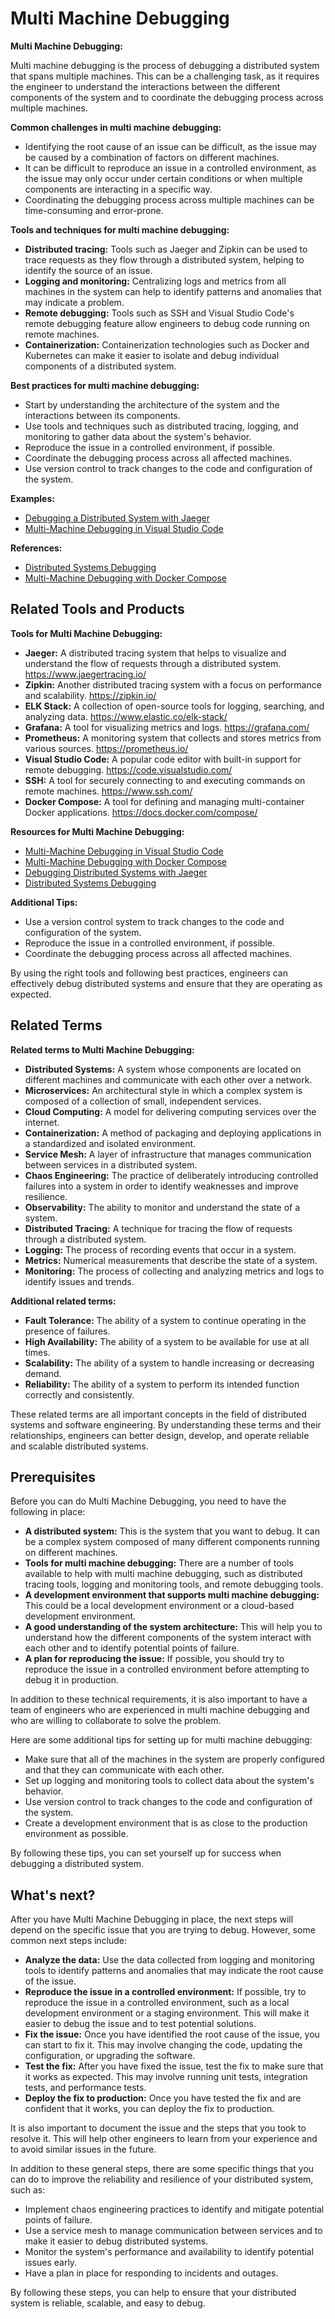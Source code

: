 # Multi Machine Debugging

**Multi Machine Debugging:**

Multi machine debugging is the process of debugging a distributed system that spans multiple machines. This can be a challenging task, as it requires the engineer to understand the interactions between the different components of the system and to coordinate the debugging process across multiple machines.

**Common challenges in multi machine debugging:**

* Identifying the root cause of an issue can be difficult, as the issue may be caused by a combination of factors on different machines.
* It can be difficult to reproduce an issue in a controlled environment, as the issue may only occur under certain conditions or when multiple components are interacting in a specific way.
* Coordinating the debugging process across multiple machines can be time-consuming and error-prone.

**Tools and techniques for multi machine debugging:**

* **Distributed tracing:** Tools such as Jaeger and Zipkin can be used to trace requests as they flow through a distributed system, helping to identify the source of an issue.
* **Logging and monitoring:** Centralizing logs and metrics from all machines in the system can help to identify patterns and anomalies that may indicate a problem.
* **Remote debugging:** Tools such as SSH and Visual Studio Code's remote debugging feature allow engineers to debug code running on remote machines.
* **Containerization:** Containerization technologies such as Docker and Kubernetes can make it easier to isolate and debug individual components of a distributed system.

**Best practices for multi machine debugging:**

* Start by understanding the architecture of the system and the interactions between its components.
* Use tools and techniques such as distributed tracing, logging, and monitoring to gather data about the system's behavior.
* Reproduce the issue in a controlled environment, if possible.
* Coordinate the debugging process across all affected machines.
* Use version control to track changes to the code and configuration of the system.

**Examples:**

* [Debugging a Distributed System with Jaeger](https://www.jaegertracing.io/docs/1.16/getting-started/)
* [Multi-Machine Debugging in Visual Studio Code](https://code.visualstudio.com/docs/remote/multi-machine-debugging)

**References:**

* [Distributed Systems Debugging](https://www.oreilly.com/library/view/distributed-systems-debugging/9781098102935/)
* [Multi-Machine Debugging with Docker Compose](https://docs.docker.com/compose/multi-machine/)

## Related Tools and Products

**Tools for Multi Machine Debugging:**

* **Jaeger:** A distributed tracing system that helps to visualize and understand the flow of requests through a distributed system. https://www.jaegertracing.io/
* **Zipkin:** Another distributed tracing system with a focus on performance and scalability. https://zipkin.io/
* **ELK Stack:** A collection of open-source tools for logging, searching, and analyzing data. https://www.elastic.co/elk-stack/
* **Grafana:** A tool for visualizing metrics and logs. https://grafana.com/
* **Prometheus:** A monitoring system that collects and stores metrics from various sources. https://prometheus.io/
* **Visual Studio Code:** A popular code editor with built-in support for remote debugging. https://code.visualstudio.com/
* **SSH:** A tool for securely connecting to and executing commands on remote machines. https://www.ssh.com/
* **Docker Compose:** A tool for defining and managing multi-container Docker applications. https://docs.docker.com/compose/

**Resources for Multi Machine Debugging:**

* [Multi-Machine Debugging in Visual Studio Code](https://code.visualstudio.com/docs/remote/multi-machine-debugging)
* [Multi-Machine Debugging with Docker Compose](https://docs.docker.com/compose/multi-machine/)
* [Debugging Distributed Systems with Jaeger](https://www.jaegertracing.io/docs/1.16/getting-started/)
* [Distributed Systems Debugging](https://www.oreilly.com/library/view/distributed-systems-debugging/9781098102935/)

**Additional Tips:**

* Use a version control system to track changes to the code and configuration of the system.
* Reproduce the issue in a controlled environment, if possible.
* Coordinate the debugging process across all affected machines.

By using the right tools and following best practices, engineers can effectively debug distributed systems and ensure that they are operating as expected.

## Related Terms

**Related terms to Multi Machine Debugging:**

* **Distributed Systems:** A system whose components are located on different machines and communicate with each other over a network.
* **Microservices:** An architectural style in which a complex system is composed of a collection of small, independent services.
* **Cloud Computing:** A model for delivering computing services over the internet.
* **Containerization:** A method of packaging and deploying applications in a standardized and isolated environment.
* **Service Mesh:** A layer of infrastructure that manages communication between services in a distributed system.
* **Chaos Engineering:** The practice of deliberately introducing controlled failures into a system in order to identify weaknesses and improve resilience.
* **Observability:** The ability to monitor and understand the state of a system.
* **Distributed Tracing:** A technique for tracing the flow of requests through a distributed system.
* **Logging:** The process of recording events that occur in a system.
* **Metrics:** Numerical measurements that describe the state of a system.
* **Monitoring:** The process of collecting and analyzing metrics and logs to identify issues and trends.

**Additional related terms:**

* **Fault Tolerance:** The ability of a system to continue operating in the presence of failures.
* **High Availability:** The ability of a system to be available for use at all times.
* **Scalability:** The ability of a system to handle increasing or decreasing demand.
* **Reliability:** The ability of a system to perform its intended function correctly and consistently.

These related terms are all important concepts in the field of distributed systems and software engineering. By understanding these terms and their relationships, engineers can better design, develop, and operate reliable and scalable distributed systems.

## Prerequisites

Before you can do Multi Machine Debugging, you need to have the following in place:

* **A distributed system:** This is the system that you want to debug. It can be a complex system composed of many different components running on different machines.
* **Tools for multi machine debugging:** There are a number of tools available to help with multi machine debugging, such as distributed tracing tools, logging and monitoring tools, and remote debugging tools.
* **A development environment that supports multi machine debugging:** This could be a local development environment or a cloud-based development environment.
* **A good understanding of the system architecture:** This will help you to understand how the different components of the system interact with each other and to identify potential points of failure.
* **A plan for reproducing the issue:** If possible, you should try to reproduce the issue in a controlled environment before attempting to debug it in production.

In addition to these technical requirements, it is also important to have a team of engineers who are experienced in multi machine debugging and who are willing to collaborate to solve the problem.

Here are some additional tips for setting up for multi machine debugging:

* Make sure that all of the machines in the system are properly configured and that they can communicate with each other.
* Set up logging and monitoring tools to collect data about the system's behavior.
* Use version control to track changes to the code and configuration of the system.
* Create a development environment that is as close to the production environment as possible.

By following these tips, you can set yourself up for success when debugging a distributed system.

## What's next?

After you have Multi Machine Debugging in place, the next steps will depend on the specific issue that you are trying to debug. However, some common next steps include:

* **Analyze the data:** Use the data collected from logging and monitoring tools to identify patterns and anomalies that may indicate the root cause of the issue.
* **Reproduce the issue in a controlled environment:** If possible, try to reproduce the issue in a controlled environment, such as a local development environment or a staging environment. This will make it easier to debug the issue and to test potential solutions.
* **Fix the issue:** Once you have identified the root cause of the issue, you can start to fix it. This may involve changing the code, updating the configuration, or upgrading the software.
* **Test the fix:** After you have fixed the issue, test the fix to make sure that it works as expected. This may involve running unit tests, integration tests, and performance tests.
* **Deploy the fix to production:** Once you have tested the fix and are confident that it works, you can deploy the fix to production.

It is also important to document the issue and the steps that you took to resolve it. This will help other engineers to learn from your experience and to avoid similar issues in the future.

In addition to these general steps, there are some specific things that you can do to improve the reliability and resilience of your distributed system, such as:

* Implement chaos engineering practices to identify and mitigate potential points of failure.
* Use a service mesh to manage communication between services and to make it easier to debug distributed systems.
* Monitor the system's performance and availability to identify potential issues early.
* Have a plan in place for responding to incidents and outages.

By following these steps, you can help to ensure that your distributed system is reliable, scalable, and easy to debug.

